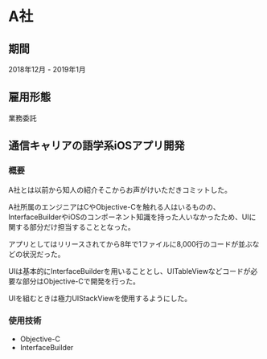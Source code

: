 # A社

## 期間

2018年12月 - 2019年1月

## 雇用形態

業務委託

## 通信キャリアの語学系iOSアプリ開発

### 概要

A社とは以前から知人の紹介そこからお声がけいただきコミットした。

A社所属のエンジニアはCやObjective-Cを触れる人はいるものの、InterfaceBuilderやiOSのコンポーネント知識を持った人いなかったため、UIに関する部分だけ担当することとなった。

アプリとしてはリリースされてから8年で1ファイルに8,000行のコードが並ぶなどの状況だった。

UIは基本的にInterfaceBuilderを用いることとし、UITableViewなどコードが必要な部分はObjective-Cで開発を行った。

UIを組むときは極力UIStackViewを使用するようにした。

### 使用技術

- Objective-C
- InterfaceBuilder
